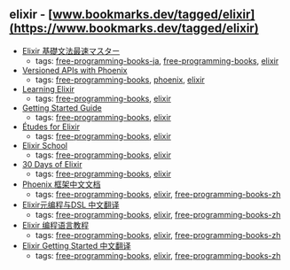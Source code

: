 elixir - [www.bookmarks.dev/tagged/elixir](https://www.bookmarks.dev/tagged/elixir)
---
* [Elixir 基礎文法最速マスター](http://qiita.com/niku/items/729ece76d78057b58271)
    * tags: [free-programming-books-ja](../tags/free-programming-books-ja.md), [free-programming-books](../tags/free-programming-books.md), [elixir](../tags/elixir.md)
* [Versioned APIs with Phoenix](http://elviovicosa.com/books/versioned-apis-with-phoenix)
    * tags: [free-programming-books](../tags/free-programming-books.md), [phoenix](../tags/phoenix.md), [elixir](../tags/elixir.md)
* [Learning Elixir](http://learningelixir.joekain.com)
    * tags: [free-programming-books](../tags/free-programming-books.md), [elixir](../tags/elixir.md)
* [Getting Started Guide](http://elixir-lang.org/getting-started/introduction.html)
    * tags: [free-programming-books](../tags/free-programming-books.md), [elixir](../tags/elixir.md)
* [Études for Elixir](http://chimera.labs.oreilly.com/books/1234000001642/index.html)
    * tags: [free-programming-books](../tags/free-programming-books.md), [elixir](../tags/elixir.md)
* [Elixir School](https://elixirschool.com)
    * tags: [free-programming-books](../tags/free-programming-books.md), [elixir](../tags/elixir.md)
* [30 Days of Elixir](https://github.com/seven1m/30-days-of-elixir)
    * tags: [free-programming-books](../tags/free-programming-books.md), [elixir](../tags/elixir.md)
* [Phoenix 框架中文文档](https://mydearxym.gitbooks.io/phoenix-doc-in-chinese/content/)
    * tags: [free-programming-books](../tags/free-programming-books.md), [elixir](../tags/elixir.md), [free-programming-books-zh](../tags/free-programming-books-zh.md)
* [Elixir元编程与DSL 中文翻译](https://github.com/Ljzn/MetaProgrammingInElixirChinese)
    * tags: [free-programming-books](../tags/free-programming-books.md), [elixir](../tags/elixir.md), [free-programming-books-zh](../tags/free-programming-books-zh.md)
* [Elixir 编程语言教程](https://elixirschool.com/cn/)
    * tags: [free-programming-books](../tags/free-programming-books.md), [elixir](../tags/elixir.md), [free-programming-books-zh](../tags/free-programming-books-zh.md)
* [Elixir Getting Started 中文翻译](https://github.com/Ljzn/ElixrGettingStartedChinese)
    * tags: [free-programming-books](../tags/free-programming-books.md), [elixir](../tags/elixir.md), [free-programming-books-zh](../tags/free-programming-books-zh.md)
